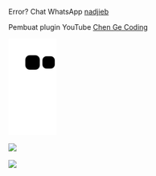 Error? Chat WhatsApp [nadjieb](wa.me/6282234343854)

Pembuat plugin 
YouTube [Chen Ge Coding](https://youtube.com/channel/UCxOAOwhu5d7-VGWamd1Fcaw)



  ![Snake animation](https://github.com/rafaballerini/rafaballerini/blob/output/github-contribution-grid-snake.svg)
 

[![](https://poggit.pmmp.io/shield.state/Hub)](https://poggit.pmmp.io/p/Hub)

[![](https://poggit.pmmp.io/shield.api/Hub)](https://poggit.pmmp.io/p/Hub)

